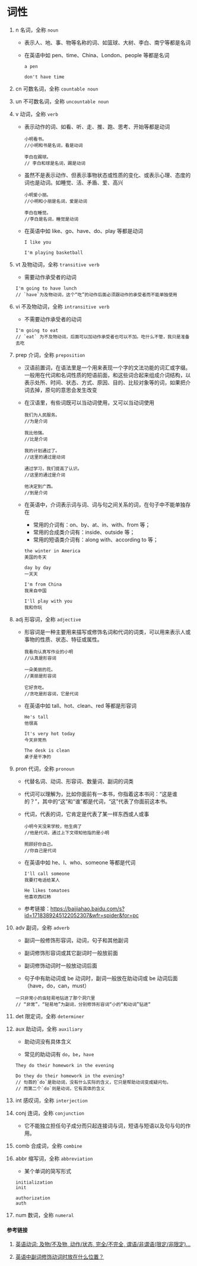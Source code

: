 # 词性

1. n 名词，全称 `noun`

   - 表示人、地、事、物等名称的词、如篮球、大树、李白、南宁等都是名词

   - 在英语中如 pen、time、China、London、people 等都是名词

     ```
     a pen

     don't have time
     ```

2. cn 可数名词，全称 `countable noun`

3. un 不可数名词，全称 `uncountable noun`

4. v 动词，全称 `verb`

   - 表示动作的词、如看、听、走、推、跑、思考、开始等都是动词

     ```
     小明看书。
     //小明和书是名词，看是动词

     李白在踢球。
     // 李白和球是名词，踢是动词
     ```

   - 虽然不是表示动作、但表示事物状态或性质的变化、或表示心理、态度的词也是动词。如睡觉、活、矛盾、爱、高兴

     ```
     小明爱小丽。
     //小明和小丽是名词，爱是动词

     李白在睡觉。
     //李白是名词，睡觉是动词
     ```

   - 在英语中如 like、go、have、do、play 等都是动词

     ```
     I like you

     I'm playing basketball
     ```

5. vt 及物动词，全称 `transitive verb`

   - 需要动作承受者的动词

   ```
   I'm going to have lunch
   // `have`为及物动词，这个“吃”的动作后面必须跟动作的承受者而不能单独使用
   ```

6. vi 不及物动词，全称 `intransitive verb`

   - 不需要动作承受者的动词

   ```
   I'm going to eat
   // `eat` 为不及物动词，后面可以加动作承受者也可以不加。吃什么不管，我只是准备去吃
   ```

7. prep 介词，全称 `preposition`

   - 汉语前置词，在语法里是一个用来表现一个字的文法功能的词汇或字缀。一般用在代词和名词性质的短语前面，和这些词合起来组成介词结构，以表示处所、时间、状态、方式、原因、目的、比较对象等的词，如果把介词去掉，原句的意思会发生改变

   - 在汉语里，有些词既可以当动词使用，又可以当动词使用

     ```
     我们为人民服务。
     //为是介词

     我比他强。
     //比是介词

     我的计划通过了。
     //这里的通过是动词

     通过学习，我们提高了认识。
     //这里的通过是介词

     他决定到广西。
     //到是介词
     ```

   - 在英语中，介词表示词与词、词与句之间关系的词，在句子中不能单独存在

     - 常用的介词有：on、by、at、in、with、from 等；
     - 常用的合成类介词有：inside、outside 等；
     - 常用的短语类介词有：along with、according to 等；

     ```
     the winter in America
     美国的冬天

     day by day
     一天天

     I'm from China
     我来自中国

     I'll play with you
     我和你玩
     ```

8. adj 形容词，全称 `adjective`

   - 形容词是一种主要用来描写或修饰名词和代词的词类，可以用来表示人或事物的性质、状态、特征或属性。

     ```
     我看向认真写作业的小明
     //认真是形容词

     一朵美丽的花。
     //美丽是形容词

     它好贪吃。
     //贪吃是形容词，它是代词
     ```

   - 在英语中如 tall、hot、clean、red 等都是形容词

     ```
     He's tall
     他很高

     It's very hot today
     今天非常热

     The desk is clean
     桌子是干净的
     ```

9. pron 代词，全称 `pronoun`

   - 代替名词、动词、形容词、数量词、副词的词类

   - 代词可以理解为，比如你面前有一本书，你指着这本书问：“这是谁的？”，其中的“这”和“谁”都是代词，“这”代表了你面前这本书。

   - 代词，代表的词，它肯定是代表了某一样东西或人或事

     ```
     小明今天没来学校，他生病了
     //他是代词，通过上下文得知他指的是小明

     照顾好你自己。
     //你自己是代词
     ```

   - 在英语中如 he、I、who、someone 等都是代词

     ```
     I'll call someone
     我要打电话给某人

     He likes tomatoes
     他喜欢西红柿
     ```

   - 参考链接：<https://baijiahao.baidu.com/s?id=1718389245122052307&wfr=spider&for=pc>

10. adv 副词，全称 `adverb`

    - 副词一般修饰形容词，动词，句子和其他副词

    - 副词修饰形容词或其它副词时一般放前面

    - 副词修饰动词时一般放动词后面

    - 句子中有助动词或 be 动词时，副词一般放在助动词或 be 动词后面 （have，do，can，must）

    ```
    一只非常小的虫轻易地钻进了那个洞穴里
    // “非常”，“轻易地”为副词，分别修饰形容词“小的“和动词”钻进“
    ```

11. det 限定词，全称 `determiner`

12. aux 助动词，全称 `auxiliary`

    - 助动词没有具体含义

    - 常见的助动词有 `do`，`be`，`have`

    ```
    They do their homework in the evening

    Do they do their homework in the evening?
    // 句首的`do`是助动词，没有什么实际的含义，它只是帮助动词变成疑问句。
    // 而第二个`do`则是动词，它有具体的含义
    ```

13. int 感叹词，全称 `interjection`

14. conj 连词，全称 `conjunction`

    - 它不能独立担任句子成分而只起连接词与词，短语与短语以及句与句的作用。

15. comb 合成词，全称 `combine`

16. abbr 缩写词，全称 `abbreviation`

    - 某个单词的简写形式

    ```
    initialization
    init

    authorization
    auth
    ```

17. num 数词，全称 `numeral`

#### 参考链接

1. [英语动词: 及物/不及物, 动作/状态, 完全/不完全, 谓语/非谓语(限定/非限定)...](https://www.bilibili.com/video/BV1J44y1W7Zx?spm_id_from=333.999.0.0&vd_source=42ac8d16f0df491c6ce0afc21c1143e1)

2. [英语中副词修饰动词时放在什么位置？](http://www.360doc.com/content/18/0824/10/56989589_780805596.shtml)
